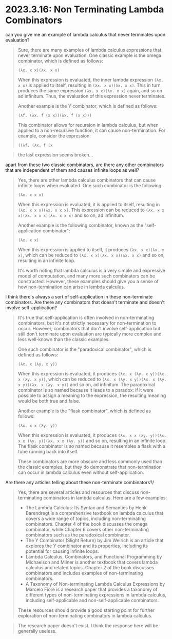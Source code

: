# 2023.3.16: Non Terminating Lambda Combinators

can you give me an example of lambda calculus that never terminates upon evaluation?

> Sure, there are many examples of lambda calculus expressions that never terminate upon evaluation. One classic example is the omega combinator, which is defined as follows:
>
> ```
> (λx. x x)(λx. x x)
> ```
>
> When this expression is evaluated, the inner lambda expression `(λx. x x)` is applied to itself, resulting in `(λx. x x)(λx. x x)`. This in turn produces the same expression `(λx. x x)(λx. x x)` again, and so on ad infinitum. Thus, the evaluation of this expression never terminates.
>
> Another example is the Y combinator, which is defined as follows:
>
> ```
> (λf. (λx. f (x x))(λx. f (x x)))
> ```
>
> This combinator allows for recursion in lambda calculus, but when applied to a non-recursive function, it can cause non-termination. For example, consider the expression:
>
> ```
> ((λf. (λx. f (x
> ```

> the last expression seems broken...

apart from these two classic combinators, are there any other combinators that are independent of them and causes infinite loops as well?

> Yes, there are other lambda calculus combinators that can cause infinite loops when evaluated. One such combinator is the following:
>
> ```
> (λx. x x x)
> ```
>
> When this expression is evaluated, it is applied to itself, resulting in `(λx. x x x)(λx. x x x)`. This expression can be reduced to `(λx. x x x)(λx. x x x)(λx. x x x)` and so on, ad infinitum.
>
> Another example is the following combinator, known as the "self-application combinator":
>
> ```
> (λx. x x)
> ```
>
> When this expression is applied to itself, it produces `(λx. x x)(λx. x x)`, which can be reduced to `(λx. x x)(λx. x x)(λx. x x)` and so on, resulting in an infinite loop.
>
> It's worth noting that lambda calculus is a very simple and expressive model of computation, and many more such combinators can be constructed. However, these examples should give you a sense of how non-termination can arise in lambda calculus.

I think there's always a sort of self-application in these non-terminate combinators. Are there any combinators that doesn't terminate and doesn't involve self-application?

> It's true that self-application is often involved in non-terminating combinators, but it's not strictly necessary for non-termination to occur. However, combinators that don't involve self-application but still don't terminate upon evaluation are typically more complex and less well-known than the classic examples.
>
> One such combinator is the "paradoxical combinator", which is defined as follows:
>
> ```
> (λx. x (λy. x y))
> ```
>
> When this expression is evaluated, it produces `(λx. x (λy. x y))(λx. x (λy. x y))`, which can be reduced to `(λx. x (λy. x y))(λx. x (λy. x y))(λx. x (λy. x y))` and so on, ad infinitum. The paradoxical combinator is so named because it leads to a paradox: if it were possible to assign a meaning to the expression, the resulting meaning would be both true and false.
>
> Another example is the "flask combinator", which is defined as follows:
>
> ```
> (λx. x x (λy. y))
> ```
>
> When this expression is evaluated, it produces `(λx. x x (λy. y))(λx. x x (λy. y))(λx. x x (λy. y))` and so on, resulting in an infinite loop. The flask combinator is so named because it resembles a flask with a tube running back into itself.
>
> These combinators are more obscure and less commonly used than the classic examples, but they do demonstrate that non-termination can occur in lambda calculus even without self-application.

Are there any articles telling about these non-terminate combinators?/

> Yes, there are several articles and resources that discuss non-terminating combinators in lambda calculus. Here are a few examples:
>
> - The Lambda Calculus: Its Syntax and Semantics by Henk Barendregt is a comprehensive textbook on lambda calculus that covers a wide range of topics, including non-terminating combinators. Chapter 4 of the book discusses the omega combinator, while Chapter 6 covers other non-terminating combinators such as the paradoxical combinator.
> - The Y Combinator (Slight Return) by Jim Weirich is an article that explores the Y combinator and its properties, including its potential for causing infinite loops.
> - Lambda Calculus, Combinators, and Functional Programming by Michaelson and Milner is another textbook that covers lambda calculus and related topics. Chapter 2 of the book discusses combinators and includes examples of non-terminating combinators.
> - A Taxonomy of Non-terminating Lambda Calculus Expressions by Marcelo Fiore is a research paper that provides a taxonomy of different types of non-terminating expressions in lambda calculus, including self-applicable and non-self-applicable combinators.
>
> These resources should provide a good starting point for further exploration of non-terminating combinators in lambda calculus.

> The research paper doesn't exist. I think the response here will be generally useless.